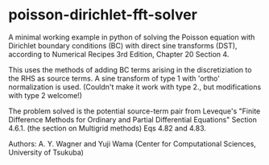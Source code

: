 # poisson-dirichlet-fft-solver

A minimal working example in python of solving the Poisson equation with Dirichlet boundary conditions (BC) with direct sine transforms (DST), according to Numerical Recipes 3rd Edition, Chapter 20 Section 4.

This uses the methods of adding BC terms arising in the discretiziation to the RHS as source terms. A sine transform of type 1 with 'ortho' normalization is used. (Couldn't make it work with type 2., but modifications with type 2 welcome!)

The problem solved is the potential source-term pair from Leveque's "Finite Difference Methods
for Ordinary and Partial Differential Equations" Section 4.6.1. (the section on Multigrid methods) Eqs 4.82 and 4.83.

Authors: A. Y. Wagner and Yuji Wama (Center for Computational Sciences, University of Tsukuba)
